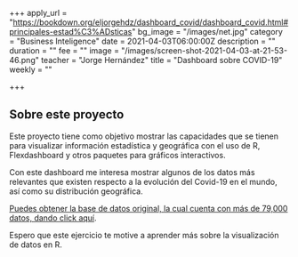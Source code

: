 +++
apply_url = "https://bookdown.org/eljorgehdz/dashboard_covid/dashboard_covid.html#principales-estad%C3%ADsticas"
bg_image = "/images/net.jpg"
category = "Business Inteligence"
date = 2021-04-03T06:00:00Z
description = ""
duration = ""
fee = ""
image = "/images/screen-shot-2021-04-03-at-21-53-46.png"
teacher = "Jorge Hernández"
title = "Dashboard sobre COVID-19"
weekly = ""

+++
## Sobre este proyecto

Este proyecto tiene como objetivo mostrar las capacidades que se tienen para visualizar información estadística y geográfica con el uso de R, Flexdashboard y otros paquetes para gráficos interactivos. 

Con este dashboard me interesa mostrar algunos de los datos más relevantes que existen respecto a la evolución del Covid-19 en el mundo, así como su distribución geográfica.

[Puedes obtener la base de datos original, la cual cuenta con más de 79,000 datos, dando click aquí](https://ourworldindata.org/coronavirus/country/mexico?country=\~MEX "datos").

Espero que este ejercicio te motive a aprender más sobre la visualización de datos en R.